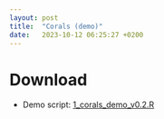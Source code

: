```yaml
---
layout: post
title:  "Corals (demo)"
date:   2023-10-12 06:25:27 +0200
---
```


# Download 
- Demo script: [1_corals_demo_v0.2.R]({{site.url}}{{site.baseurl}}/data/scripts/1_corals_demo_v0.2.R)

